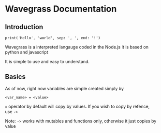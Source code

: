 # Wavegrass Documentation

## Introduction
```wg
print('Hello', 'world', sep: ', ', end: '!')
```

Wavegrass is a interpreted langauge coded in the Node.js
It is based on python and javascript

It is simple to use and easy to understand.

Basics
----
As of now, right now variables are simple created simply by
```wg
<var_name> = <value>
```
`=` operator by default will copy by values. 
If you wish to copy by refence, use `->`

Note: `->` works with mutables and functions only, otherwise it just copies
by value
